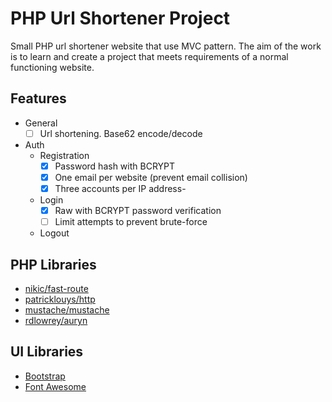 # PHP Url Shortener Project
Small PHP url shortener website that use MVC pattern. The aim of the work is to learn and create a project that meets requirements of a normal functioning website.

## Features
- General
  - [ ] Url shortening. Base62 encode/decode
- Auth
  - Registration
    - [x] Password hash with BCRYPT
    - [x] One email per website (prevent email collision)
    - [x] Three accounts per IP address- 
  - Login
    - [x] Raw with BCRYPT password verification
    - [ ] Limit attempts to prevent brute-force
  - Logout

## PHP Libraries
- [nikic/fast-route](https://github.com/nikic/FastRoute)
- [patricklouys/http](https://github.com/PatrickLouys/http)
- [mustache/mustache](https://github.com/bobthecow/mustache.php)
- [rdlowrey/auryn](https://github.com/rdlowrey/auryn)

## UI Libraries
- [Bootstrap](https://getbootstrap.com/)
- [Font Awesome](https://fontawesome.com/)
